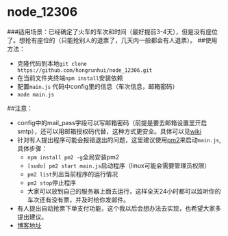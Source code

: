 # node_12306
###适用场景：已经确定了火车的车次和时间（最好提前3-4天），但是没有座位了。想抢有座位的（只能抢别人的退票了，几天内一般都会有人退票）。
##使用方法：
  * 克隆代码到本地``` git clone https://github.com/hongrunhui/node_12306.git ``` 
  * 在当前文件夹终端``` npm install ```安装依赖
  * 配置```main.js``` 代码中config里的信息（车次信息，邮箱密码）
  * ```node main.js```
  
##注意：
  * config中的mail_pass字段可以写邮箱密码（前提是要去邮箱设置里开启smtp），还可以用邮箱授权码代替，这种方式更安全。具体可以见[wiki](https://github.com/hongrunhui/node_12306/wiki/%E9%82%AE%E7%AE%B1%E8%AE%A4%E8%AF%81%E9%94%99%E8%AF%AF%E8%A7%A3%E5%86%B3%E5%8A%9E%E6%B3%95)
  * 针对有人提出程序可能会报错退出的问题，这里建议使用[pm2](http://pm2.keymetrics.io/)来启动```main.js```,具体步骤：
 	* ```npm install pm2 -g```全局安装pm2
 	* ```[sudo] pm2 start main.js```启动程序（linux可能会需要管理员权限）
    * ```pm2 list```列出当前程序的运行情况
    * ```pm2 stop```停止程序
    * 大家可以放到自己的服务器上面去运行，这样全天24小时都可以监听你的车次还有没有票，并及时给你发邮件。
  * 有人提出自动抢票下单支付功能，这个我以后会想办法去实现，也希望大家多提出建议。
  * [博客地址](http://www.cnblogs.com/hongrunhui/p/6284192.html)